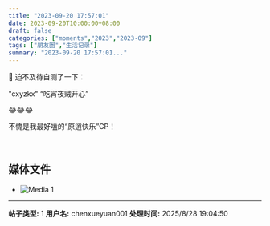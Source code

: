 ```yaml
---
title: "2023-09-20 17:57:01"
date: 2023-09-20T10:00:00+08:00
draft: false
categories: ["moments","2023","2023-09"]
tags: ["朋友圈","生活记录"]
summary: "2023-09-20 17:57:01..."
---
```


🤩 迫不及待自测了一下：

"cxyzkx"
“吃宵夜贼开心”

😂😂😂 

不愧是我最好嗑的“原逍快乐”CP！

​

## 媒体文件

- ![Media 1](/Moments/photos/2023-09-20/202309201757010.jpg)

---

**帖子类型:** 1
**用户名:** chenxueyuan001
**处理时间:** 2025/8/28 19:04:50